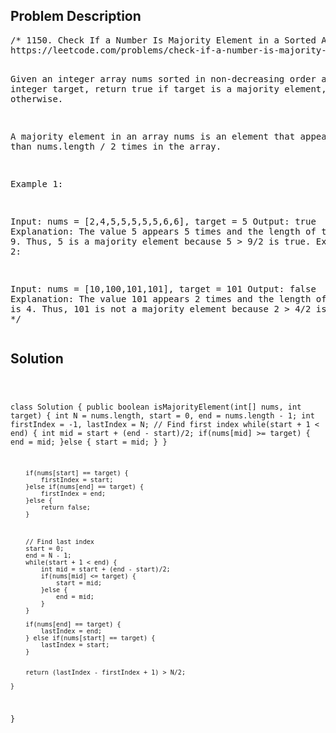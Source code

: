 <!--
<style>
  body { font-family: Arial, sans-serif; }
  .container { max-width: 100%; margin: auto; padding: 20px; }
  .comment-block { background-color: #f9f9f9; padding: 10px; border-left: 5px solid #ccc; max-width: 50%; margin: auto;}
  .code-block { background-color: #f4f4f4; padding: 10px; border: 1px solid #ddd; }
</style>
-->

<div class='container'>
<h2>Problem Description</h2>
<div class='comment-block'>
<pre>
/* 1150. Check If a Number Is Majority Element in a Sorted Array
https://leetcode.com/problems/check-if-a-number-is-majority-element-in-a-sorted-array/

Given an integer array nums sorted in non-decreasing order and an integer target, 
return true if target is a majority element, or false otherwise.

A majority element in an array nums is an element that appears more than nums.length / 2 times in the array.

 
Example 1:

Input: nums = [2,4,5,5,5,5,5,6,6], target = 5
Output: true
Explanation: The value 5 appears 5 times and the length of the array is 9.
Thus, 5 is a majority element because 5 > 9/2 is true.
Example 2:

Input: nums = [10,100,101,101], target = 101
Output: false
Explanation: The value 101 appears 2 times and the length of the array is 4.
Thus, 101 is not a majority element because 2 > 4/2 is false.
*/
</pre>
</div>

<h2>Solution</h2>
<div class='code-block'>
<pre><code class='language-java'>

class Solution {
    public boolean isMajorityElement(int[] nums, int target) {
        int N = nums.length, start = 0, end = nums.length - 1;
        int firstIndex = -1, lastIndex = N;
        // Find first index
        while(start + 1 < end) {
            int mid = start + (end - start)/2;
            if(nums[mid] >= target) {
                end = mid;
            }else {
                start = mid;
            }
        }
        
        if(nums[start] == target) {
            firstIndex = start;
        }else if(nums[end] == target) {
            firstIndex = end;
        }else {
            return false;
        }
        
        
        
        // Find last index
        start = 0;
        end = N - 1;
        while(start + 1 < end) {
            int mid = start + (end - start)/2;
            if(nums[mid] <= target) {
                start = mid;
            }else {
                end = mid;
            }
        }
        
        if(nums[end] == target) {
            lastIndex = end;
        } else if(nums[start] == target) {
            lastIndex = start;
        }        
        
        
        return (lastIndex - firstIndex + 1) > N/2;
        
    }
}</code></pre>
</div>
</div>
